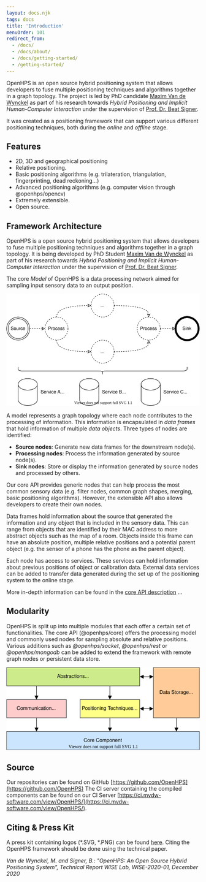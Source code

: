 ```yaml
---
layout: docs.njk
tags: docs
title: 'Introduction'
menuOrder: 101
redirect_from:
  - /docs/
  - /docs/about/
  - /docs/getting-started/
  - /getting-started/
---
```

OpenHPS is an open source hybrid positioning system that allows developers to fuse multiple positioning techniques and algorithms together in a graph topology. The project is led by PhD candidate [Maxim Van de Wynckel](https://wise.vub.ac.be/member/maxim-van-de-wynckel) as part of his research towards *Hybrid Positioning and Implicit Human-Computer Interaction* under the supervision of [Prof. Dr. Beat Signer](https://wise.vub.ac.be/member/beat-signer).

It was created as a positioning framework that can support various different positioning techniques, both during the *online* and *offline* stage.

## Features
- 2D, 3D and geographical positioning
- Relative positioning.
- Basic positioning algorithms (e.g. trilateration, triangulation, fingerprinting, dead reckoning...)
- Advanced positioning algorithms (e.g. computer vision through @openhps/opencv)
- Extremely extensible.
- Open source.

## Framework Architecture
OpenHPS is a open source hybrid positioning system that allows developers to fuse multiple positioning techniques and algorithms together in a graph topology. It is being developed by PhD Student [Maxim Van de Wynckel](https://wise.vub.ac.be/member/maxim-van-de-wynckel) as part of his research towards *Hybrid Positioning and Implicit Human-Computer Interaction* under the supervision of [Prof. Dr. Beat Signer](https://wise.vub.ac.be/member/beat-signer).

The core *Model* of OpenHPS is a data processing network aimed for sampling input sensory data to an output position.

![Architectural Overview](/images/docs/architecture.svg)

A model represents a graph topology where each node contributes to the processing of information. This information is encapsulated in *data frames* that hold information of multiple *data objects*. Three types of nodes are identified:
- **Source nodes**: Generate new data frames for the downstream node(s).
- **Processing nodes**: Process the information generated by source node(s).
- **Sink nodes**: Store or display the information generated by source nodes and processed by others.

Our core API provides generic nodes that can help process the most common sensory data (e.g. filter nodes, common graph shapes, merging, basic positioning algorithms). However, the extensible API also allows developers to create their own nodes.

Data frames hold information about the source that generated the information and any object that is included in the sensory data. This can range from objects that are identified by their MAC address to more abstract objects such as the map of a room. Objects inside this frame can have an absolute position, multiple relative positions and a potential parent object (e.g. the sensor of a phone has the phone as the parent object).

Each node has access to services. These services can hold information about previous positions of object or calibration data. External data services can be added to transfer data generated during the set up of the positioning system to the online stage.

More in-depth information can be found in the [core API description](/docs/core) ...

## Modularity
OpenHPS is split up into multiple modules that each offer a certain set of functionalities. The core API (@openhps/core) offers the processing model and commonly used nodes for sampling absolute and relative positions. Various additions such as *@openhps/socket*, *@openhps/rest* or *@openhps/mongodb* can be added to extend the framework with remote graph nodes or persistent data store.

![OpenHPS Stack](/images/docs/openhps-stack.svg)

## Source
Our repositories can be found on GitHub [https://github.com/OpenHPS](https://github.com/OpenHPS)
The CI server containing the compiled components can be found on our CI Server [https://ci.mvdw-software.com/view/OpenHPS/](https://ci.mvdw-software.com/view/OpenHPS/).

## Citing & Press Kit
A press kit containing logos (*.SVG, *.PNG) can be found [here](/media/openhps-presskit.zip).
Citing the OpenHPS framework should be done using the technical paper.

*Van de Wynckel, M. and Signer, B.: "OpenHPS: An Open Source Hybrid Positioning System", Technical Report WISE Lab, WISE-2020-01, December 2020*